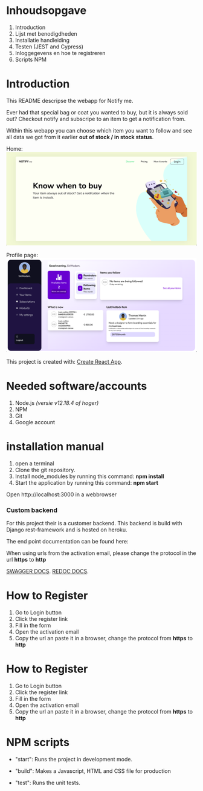 # Inhoudsopgave

1. Introduction
2. Lijst met benodigdheden
3. Installatie handleiding
4. Testen (JEST and Cypress)
5. Inloggegevens en hoe te registreren
6. Scripts NPM

# Introduction

This README descripse the webapp for Notify me.

Ever had that special bag or coat you wanted to buy, but it is always sold out? Checkout notify and subscripe to an item to get a notification from.

Within this webapp you can choose which item you want to follow and see all data we got from it earlier **out of stock / in stock status**.

Home:
![Home](./src/Assets/home_page.png)

Profile page:
![Profile](./src/Assets/user_page.png)

This project is created with: [Create React App](https://github.com/facebook/create-react-app).

# Needed software/accounts

1. Node.js _(versie v12.18.4 of hoger)_
2. NPM
3. Git
4. Google account

# installation manual

1. open a terminal
2. Clone the git repository.
3. Install node_modules by running this command: **npm install**
4. Start the application by running this command: **npm start**

Open http://localhost:3000 in a webbrowser

### Custom backend

For this project their is a customer backend.
This backend is build with Django rest-framework and is hosted on heroku.

The end point documentation can be found here:

When using urls from the activation email, please change the protocol in the url **https** to **http**

[SWAGGER DOCS](https://notifyme-be-staging.herokuapp.com/swagger/).
[REDOC DOCS](https://notifyme-be-staging.herokuapp.com/redoc/).

# How to Register

1. Go to Login button
2. Click the register link
3. Fill in the form
4. Open the activation email
5. Copy the url an paste it in a browser, change the protocol from **https** to **http**

# How to Register

1. Go to Login button
2. Click the register link
3. Fill in the form
4. Open the activation email
5. Copy the url an paste it in a browser, change the protocol from **https** to **http**

# NPM scripts

- "start": Runs the project in development mode.
- "build": Makes a Javascript, HTML and CSS file for production

- "test": Runs the unit tests.
